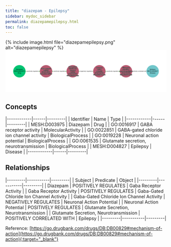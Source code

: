 ```yaml
---
title: "diazepam - Epilepsy"
sidebar: mydoc_sidebar
permalink: diazepamepilepsy.html
toc: false 
---
```


{% include image.html file="diazepamepilepsy.png" alt="diazepamepilepsy" %}![Path Visualization](/images/diazepamepilepsy.png)

## Concepts

|------------|------|---------|
| Identifier | Name | Type    |
|------------|------|---------|
| MESH:D003975 | Diazepam | Drug |
| GO:0016917 | GABA receptor activity | MolecularActivity |
| GO:0022851 | GABA-gated chloride ion channel activity | BiologicalProcess |
| GO:0019228 | Neuronal action potential | BiologicalProcess |
| GO:0061535 | Glutamate secretion, neurotransmission | BiologicalProcess |
| MESH:D004827 | Epilepsy | Disease |
|------------|------|---------|

## Relationships

|---------|-----------|---------|
| Subject | Predicate | Object  |
|---------|-----------|---------|
| Diazepam | POSITIVELY REGULATES | Gaba Receptor Activity |
| Gaba Receptor Activity | POSITIVELY REGULATES | Gaba-Gated Chloride Ion Channel Activity |
| Gaba-Gated Chloride Ion Channel Activity | NEGATIVELY REGULATES | Neuronal Action Potential |
| Neuronal Action Potential | POSITIVELY REGULATES | Glutamate Secretion, Neurotransmission |
| Glutamate Secretion, Neurotransmission | POSITIVELY CORRELATED WITH | Epilepsy |
|---------|-----------|---------|

Reference: [https://go.drugbank.com/drugs/DB:DB00829#mechanism-of-action](https://go.drugbank.com/drugs/DB:DB00829#mechanism-of-action){:target="_blank"}